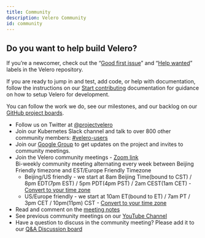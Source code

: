 ```yaml
---
title: Community
description: Velero Community
id: community
---
```

## Do you want to help build Velero?

If you’re a newcomer, check out the “[Good first issue](https://github.com/vmware-tanzu/velero/issues?q=is%3Aopen+is%3Aissue+label%3A%22Good+first+issue%22)” and “[Help wanted](https://github.com/vmware-tanzu/velero/issues?utf8=%E2%9C%93&q=is%3Aopen+is%3Aissue+label%3A%22Help+wanted%22+)” labels in the Velero repository.

If you are ready to jump in and test, add code, or help with documentation, follow the instructions on our [Start contributing](https://velero.io/docs/main/start-contributing/) documentation for guidance on how to setup Velero for development.

You can follow the work we do, see our milestones, and our backlog on our [GitHub project boards](https://github.com/vmware-tanzu/velero/projects).

* Follow us on Twitter at [@projectvelero](https://twitter.com/projectvelero)
* Join our Kubernetes Slack channel and talk to over 800 other community members: [#velero-users](https://kubernetes.slack.com/messages/velero-users)
* Join our [Google Group](https://groups.google.com/forum/#!forum/projectvelero) to get updates on the project and invites to community meetings.
* Join the Velero community meetings  - [Zoom link](https://broadcom.zoom.us/j/94416678753?pwd=YkptN1k4M2lrUTdGbitNTmorODcvUT09)  
Bi-weekly  community meeting alternating every week between Beijing Friendly timezone and EST/Europe Friendly Timezone  
  * Beijing/US friendly - we start at 8am Beijing Time(bound to CST) / 8pm EDT(7pm EST) / 5pm PDT(4pm PST) / 2am CEST(1am CET) - [Convert to your time zone](https://dateful.com/convert/beijing-china?t=8am)  
  * US/Europe friendly - we start at 10am ET(bound to ET) / 7am PT / 3pm CET / 10pm(11pm) CST - [Convert to your time zone](https://dateful.com/convert/est-edt-eastern-time?t=10)  
* Read and comment on the [meeting notes](https://hackmd.io/Jq6F5zqZR7S80CeDWUklkA?view)
* See previous community meetings on our [YouTube Channel](https://www.youtube.com/playlist?list=PL7bmigfV0EqQRysvqvqOtRNk4L5S7uqwM)
* Have a question to discuss in the community meeting? Please add it to our [Q&A Discussion board](https://github.com/vmware-tanzu/velero/discussions/categories/community-support-q-a)

